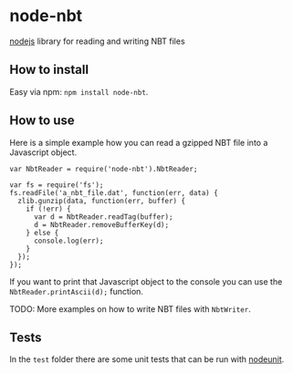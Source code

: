 node-nbt
=============

[nodejs](http://nodejs.org) library for reading and writing NBT files

How to install
---------
Easy via npm: `npm install node-nbt`.

How to use
---------
Here is a simple example how you can read a gzipped NBT file into a Javascript object.

    var NbtReader = require('node-nbt').NbtReader;

    var fs = require('fs');
    fs.readFile('a_nbt_file.dat', function(err, data) {
      zlib.gunzip(data, function(err, buffer) {
        if (!err) {
          var d = NbtReader.readTag(buffer);
          d = NbtReader.removeBufferKey(d);
        } else {
          console.log(err);
        }
      });
    });

If you want to print that Javascript object to the console you can use the `NbtReader.printAscii(d);` function.

TODO: More examples on how to write NBT files with `NbtWriter`.



Tests
-----
In the `test` folder there are some unit tests that can be run with [nodeunit](https://github.com/caolan/nodeunit).